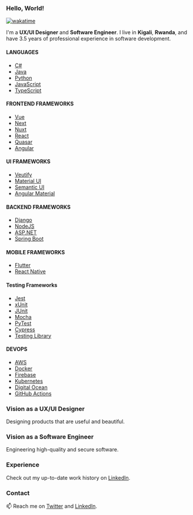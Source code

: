 ### Hello, World!

<!--
**placiderapson/placiderapson** is a ✨ _special_ ✨ repository because its `README.md` (this file) appears on your GitHub profile.

Here are some ideas to get you started:

- 🔭 I’m currently working on ...
- 🌱 I’m currently learning ...
- 👯 I’m looking to collaborate on ...
- 🤔 I’m looking for help with ...
- 💬 Ask me about ...
- 📫 How to reach me: ...
- 😄 Pronouns: ...
- ⚡ Fun fact: ...
-->
[![wakatime](https://wakatime.com/badge/user/4025933c-84c6-4f67-aacc-116e42e05bb9.svg)](https://wakatime.com/@4025933c-84c6-4f67-aacc-116e42e05bb9)

I'm a **UX/UI Designer** and **Software Engineer**. I live in **Kigali**, **Rwanda**, and have 3.5 years of professional experience in software development. 

#### LANGUAGES

- [C#](https://docs.microsoft.com/en-us/dotnet/csharp)
- [Java](https://docs.oracle.com/en/java)
- [Python](https://docs.python.org/3)
- [JavaScript](https://developer.mozilla.org/en-US/docs/Web/JavaScript)
- [TypeScript](https://www.typescriptlang.org)

#### FRONTEND FRAMEWORKS

- [Vue](https://vuejs.org)
- [Next](https://nextjs.org)
- [Nuxt](https://nuxtjs.org)
- [React](https://reactjs.org)
- [Quasar](https://quasar.dev)
- [Angular](https://angular.io)

#### UI FRAMEWORKS

- [Veutify](https://vuetifyjs.com)
- [Material UI](https://mui.com)
- [Semantic UI](https://semantic-ui.com)
- [Angular Material](https://material.angular.io)

#### BACKEND FRAMEWORKS

- [Django](https://www.djangoproject.com)
- [NodeJS](https://nodejs.org/en)
- [ASP.NET](https://dotnet.microsoft.com/en-us/apps/aspnet)
- [Spring Boot](https://spring.io/projects/spring-boot)

#### MOBILE FRAMEWORKS

- [Flutter](https://flutter.dev)
- [React Native](https://reactnative.dev)

#### Testing Frameworks

- [Jest](https://jestjs.io)
- [xUnit](https://xunit.net)
- [JUnit](https://junit.org)
- [Mocha](https://mochajs.org)
- [PyTest](https://docs.pytest.org)
- [Cypress](https://www.cypress.io)
- [Testing Library](https://testing-library.com)

#### DEVOPS

- [AWS](https://aws.amazon.com)
- [Docker](https://www.docker.com)
- [Firebase](https://firebase.google.com)
- [Kubernetes](https://kubernetes.io)
- [Digital Ocean](https://www.digitalocean.com)
- [GitHub Actions](https://github.com/features/actions)

### Vision as a UX/UI Designer

Designing products that are useful and beautiful.

### Vision as a Software Engineer

Engineering high-quality and secure software.

### Experience

Check out my up-to-date work history on [LinkedIn](https://www.linkedin.com/in/placideirandora/).


### Contact

📫 Reach me on [Twitter](https://twitter.com/placideirandora) and [LinkedIn](https://www.linkedin.com/in/placideirandora/).



